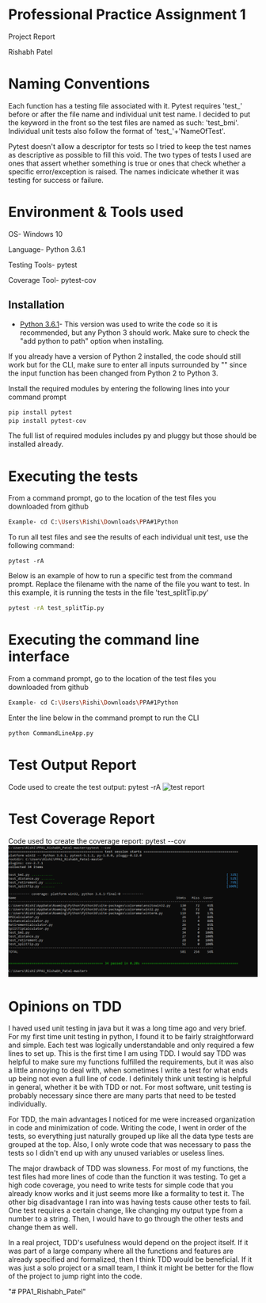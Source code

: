 # Professional Practice Assignment 1 
Project Report

Rishabh Patel

# Naming Conventions
Each function has a testing file associated with it. Pytest requires 'test_' before or after
the file name and individual unit test name. I decided to put the keyword in the front so the test files 
are named as such: 'test_bmi'. Individual unit tests also follow the format of 'test_'+'NameOfTest'.

Pytest doesn't allow a descriptor for tests so I tried to keep the test names as descriptive as possible
to fill this void. The two types of tests I used are ones that assert whether something is true or
ones that check whether a specific error/exception is raised. The names indicicate whether it was testing for
success or failure.

# Environment & Tools used
OS- Windows 10

Language- Python 3.6.1

Testing Tools- pytest 

Coverage Tool- pytest-cov

## Installation
*   [Python 3.6.1](https://www.python.org/downloads/release/python-361/)- This version was used to write 
the code so it is recommended, but any Python 3 should work. 
Make sure to check the "add python to path" option when installing.

If you already have a version of Python 2 installed, the code should still work but for the
CLI, make sure to enter all inputs surrounded by "" since the input function has been changed
from Python 2 to Python 3.

Install the required modules by entering the following lines into your command prompt

```bash
pip install pytest
pip install pytest-cov
```

The full list of required modules includes py and pluggy but those should be installed already.

# Executing the tests
From a command prompt, go to the location of the test files you downloaded from github

```bash
Example- cd C:\Users\Rishi\Downloads\PPA#1Python
```

To run all test files and see the results of each individual unit test, use the
following command:

    pytest -rA

Below is an example of how to run a specific test from the command prompt. 
Replace the filename with the name of the file you want to test. 
In this example, it is running the tests in the file 'test_splitTip.py'

```bash
pytest -rA test_splitTip.py
```

# Executing the command line interface
From a command prompt, go to the location of the test files you downloaded from github

```bash
Example- cd C:\Users\Rishi\Downloads\PPA#1Python
```

Enter the line below in the command prompt to run the CLI

```bash
python CommandLineApp.py
```

# Test Output Report
Code used to create the test output:
    pytest -rA
![test report](https://github.com/rishabhpatel11/PPA1_Rishabh_Patel/blob/master/testouput.PNG)

# Test Coverage Report
Code used to create the coverage report:
    pytest --cov
![coverage report](https://github.com/rishabhpatel11/PPA1_Rishabh_Patel/blob/master/coverage.PNG)

# Opinions on TDD
I haved used unit testing in java but it was a long time ago and very brief. For my first time unit testing in python, I found it
to be fairly straightforward and simple. Each test was logically understandable and only required a few lines to set up.
This is the first time I am using TDD. I would say TDD was helpful to make sure my functions fulfilled the requirements, but
it was also a little annoying to deal with, when sometimes I write a test for what ends up being not even a full line of code.
I definitely think unit testing is helpful in general, whether it be with TDD or not. For most software, unit testing is 
probably necessary since there are many parts that need to be tested individually. 

For TDD, the main advantages I noticed for me were increased organization in code and minimization of code. Writing the code, 
I went in order of the tests, so everything just naturally grouped up like all the data type tests are grouped at the top. 
Also, I only wrote code that was necessary to pass the tests so I didn't end up with any unused variables or useless lines. 

The major drawback of TDD was slowness. For most of my functions, the test files had more lines of code than the function it was testing.
To get a high code coverage, you need to write tests for simple code that you already know works and it just seems more like a formality to test it.
The other big disadvantage I ran into was having tests cause other tests to fail. One test requires a certain change, like changing my output type 
from a number to a string. Then, I would have to go through the other tests and change them as well.

In a real project, TDD's usefulness would depend on the project itself. If it was part of a large company where all the functions and 
features are already specified and formalized, then I think TDD would be beneficial. If it was just a solo project or a small team, 
I think it might be better for the flow of the project to jump right into the code. 


"# PPA1_Rishabh_Patel" 
